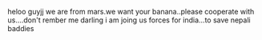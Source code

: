 heloo guyjj we are from mars.we want your banana..please cooperate with us....don't rember me darling i am joing us forces for india...to save nepali baddies
